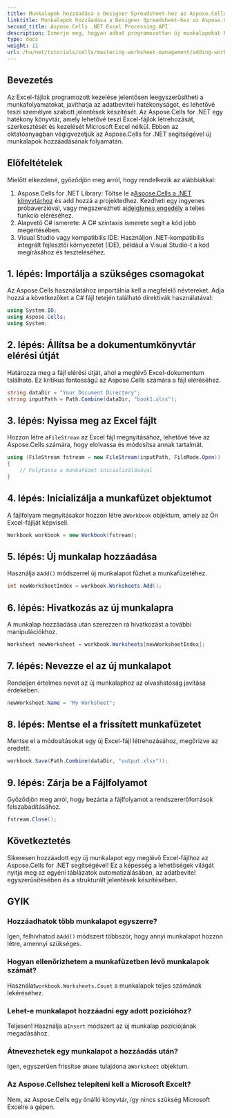 ```yaml
---
title: Munkalapok hozzáadása a Designer Spreadsheet-hez az Aspose.Cells segítségével
linktitle: Munkalapok hozzáadása a Designer Spreadsheet-hez az Aspose.Cells segítségével
second_title: Aspose.Cells .NET Excel Processing API
description: Ismerje meg, hogyan adhat programozottan új munkalapokat Excel-fájlokhoz az Aspose.Cells for .NET használatával. Ez az átfogó útmutató végigvezeti Önt a szükséges lépéseken.
type: docs
weight: 11
url: /hu/net/tutorials/cells/mastering-worksheet-management/adding-worksheets-to-designer-spreadsheet/
---
```

## Bevezetés

Az Excel-fájlok programozott kezelése jelentősen leegyszerűsítheti a munkafolyamatokat, javíthatja az adatbeviteli hatékonyságot, és lehetővé teszi személyre szabott jelentések készítését. Az Aspose.Cells for .NET egy hatékony könyvtár, amely lehetővé teszi Excel-fájlok létrehozását, szerkesztését és kezelését Microsoft Excel nélkül. Ebben az oktatóanyagban végigvezetjük az Aspose.Cells for .NET segítségével új munkalapok hozzáadásának folyamatán.

## Előfeltételek
Mielőtt elkezdené, győződjön meg arról, hogy rendelkezik az alábbiakkal:

1.  Aspose.Cells for .NET Library: Töltse le a[Aspose.Cells a .NET könyvtárhoz](https://releases.aspose.com/cells/net/) és add hozzá a projektedhez. Kezdheti egy ingyenes próbaverzióval, vagy megszerezheti a[ideiglenes engedély](https://purchase.aspose.com/temporary-license/) a teljes funkció eléréséhez.
2. Alapvető C# ismerete: A C# szintaxis ismerete segít a kód jobb megértésében.
3. Visual Studio vagy kompatibilis IDE: Használjon .NET-kompatibilis integrált fejlesztői környezetet (IDE), például a Visual Studio-t a kód megírásához és teszteléséhez.

## 1. lépés: Importálja a szükséges csomagokat
Az Aspose.Cells használatához importálnia kell a megfelelő névtereket. Adja hozzá a következőket a C# fájl tetején található direktívák használatával:

```csharp
using System.IO;
using Aspose.Cells;
using System;
```

## 2. lépés: Állítsa be a dokumentumkönyvtár elérési útját
Határozza meg a fájl elérési útját, ahol a meglévő Excel-dokumentum található. Ez kritikus fontosságú az Aspose.Cells számára a fájl eléréséhez.

```csharp
string dataDir = "Your Document Directory";
string inputPath = Path.Combine(dataDir, "book1.xlsx");
```

## 3. lépés: Nyissa meg az Excel fájlt
 Hozzon létre a`FileStream` az Excel fájl megnyitásához, lehetővé téve az Aspose.Cells számára, hogy elolvassa és módosítsa annak tartalmát.

```csharp
using (FileStream fstream = new FileStream(inputPath, FileMode.Open))
{
    // Folytassa a munkafüzet inicializálásával
}
```

## 4. lépés: Inicializálja a munkafüzet objektumot
 A fájlfolyam megnyitásakor hozzon létre a`Workbook` objektum, amely az Ön Excel-fájlját képviseli.

```csharp
Workbook workbook = new Workbook(fstream);
```

## 5. lépés: Új munkalap hozzáadása
 Használja a`Add()` módszerrel új munkalapot fűzhet a munkafüzetéhez.

```csharp
int newWorksheetIndex = workbook.Worksheets.Add();
```

## 6. lépés: Hivatkozás az új munkalapra
A munkalap hozzáadása után szerezzen rá hivatkozást a további manipulációkhoz.

```csharp
Worksheet newWorksheet = workbook.Worksheets[newWorksheetIndex];
```

## 7. lépés: Nevezze el az új munkalapot
Rendeljen értelmes nevet az új munkalaphoz az olvashatóság javítása érdekében.

```csharp
newWorksheet.Name = "My Worksheet";
```

## 8. lépés: Mentse el a frissített munkafüzetet
Mentse el a módosításokat egy új Excel-fájl létrehozásához, megőrizve az eredetit.

```csharp
workbook.Save(Path.Combine(dataDir, "output.xlsx"));
```

## 9. lépés: Zárja be a Fájlfolyamot
Győződjön meg arról, hogy bezárta a fájlfolyamot a rendszererőforrások felszabadításához.

```csharp
fstream.Close();
```

## Következtetés
Sikeresen hozzáadott egy új munkalapot egy meglévő Excel-fájlhoz az Aspose.Cells for .NET segítségével! Ez a képesség a lehetőségek világát nyitja meg az egyéni táblázatok automatizálásában, az adatbevitel egyszerűsítésében és a strukturált jelentések készítésében.

## GYIK

### Hozzáadhatok több munkalapot egyszerre?
 Igen, felhívhatod a`Add()` módszert többször, hogy annyi munkalapot hozzon létre, amennyi szükséges.

### Hogyan ellenőrizhetem a munkafüzetben lévő munkalapok számát?
 Használat`workbook.Worksheets.Count` a munkalapok teljes számának lekéréséhez.

### Lehet-e munkalapot hozzáadni egy adott pozícióhoz?
 Teljesen! Használja a`Insert` módszert az új munkalap pozíciójának megadásához.

### Átnevezhetek egy munkalapot a hozzáadás után?
Igen, egyszerűen frissítse a`Name` tulajdona a`Worksheet` objektum.

### Az Aspose.Cellshez telepíteni kell a Microsoft Excelt?
Nem, az Aspose.Cells egy önálló könyvtár, így nincs szükség Microsoft Excelre a gépen.